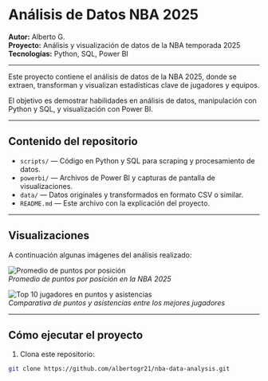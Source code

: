 # Análisis de Datos NBA 2025

**Autor:** Alberto G.  
**Proyecto:** Análisis y visualización de datos de la NBA temporada 2025  
**Tecnologías:** Python, SQL, Power BI

---



Este proyecto contiene el análisis de datos de la NBA 2025, donde se extraen, transforman y visualizan estadísticas clave de jugadores y equipos.  

El objetivo es demostrar habilidades en análisis de datos, manipulación con Python y SQL, y visualización con Power BI.

---

## Contenido del repositorio

- `scripts/` — Código en Python y SQL para scraping y procesamiento de datos.  
- `powerbi/` — Archivos de Power BI y capturas de pantalla de visualizaciones.  
- `data/` — Datos originales y transformados en formato CSV o similar.  
- `README.md` — Este archivo con la explicación del proyecto.

---

## Visualizaciones

A continuación algunas imágenes del análisis realizado:

![Promedio de puntos por posición](powerbi/promedio_puntos_posicion.png)  
*Promedio de puntos por posición en la NBA 2025*

![Top 10 jugadores en puntos y asistencias](powerbi/top10_puntos_asistencias.png)  
*Comparativa de puntos y asistencias entre los mejores jugadores*

---

## Cómo ejecutar el proyecto

1. Clona este repositorio:  
```bash
git clone https://github.com/albertogr21/nba-data-analysis.git
